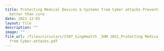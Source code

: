 ```yaml
---
title: Protecting Medical Devices & Systems from Cyber attacks Prevention is
  better than cure
date: 2021-12-01
layout: file
description: ""
image: ""
file_url: /files/circulars/C507_SingHealth _SHM 2021_Protecting Medical Devices n Systems
  from Cyber-attacks.pdf
---
```

